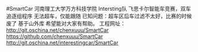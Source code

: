 #SmartCar
河南理工大学万方科技学院
Intersting队
飞思卡尔智能车竞赛，双车追逐组程序
无法超车，仅能跟随
已知问题：超车区后车过滤不太好，比赛的时候废了
基于山外库
希望能对大家有帮助。
工程网址：
http://git.oschina.net/chenxuuu/SmartCar
https://github.com/chenxuuu/SmartCar
http://git.oschina.net/interestingcar/SmartCar
